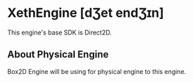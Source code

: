 # XethEngine [dƷet endƷɪn]
This engine's base SDK is Direct2D.

## About Physical Engine
Box2D Engine will be using for physical engine to this engine.
